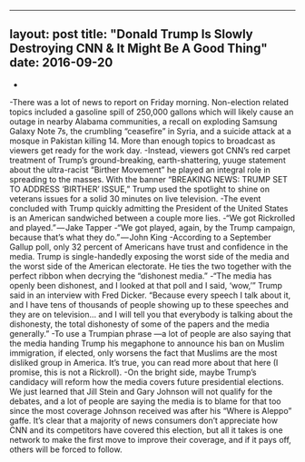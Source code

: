 ----
layout: post
title: "Donald Trump Is Slowly Destroying CNN & It Might Be A Good Thing"
date: 2016-09-20
----
 -
 -There was a lot of news to report on Friday morning. Non-election related topics included a gasoline spill of 250,000 gallons which will likely cause an outage in nearby Alabama communities, a recall on exploding Samsung Galaxy Note 7s, the crumbling “ceasefire” in Syria, and a suicide attack at a mosque in Pakistan killing 14. More than enough topics to broadcast as viewers get ready for the work day.
 -Instead, viewers got CNN’s red carpet treatment of Trump’s ground-breaking, earth-shattering, yuuge statement about the ultra-racist “Birther Movement” he played an integral role in spreading to the masses. With the banner “BREAKING NEWS: TRUMP SET TO ADDRESS ‘BIRTHER’ ISSUE,” Trump used the spotlight to shine on veterans issues for a solid 30 minutes on live television.
 -The event concluded with Trump quickly admitting the President of the United States is an American sandwiched between a couple more lies.
 -“We got Rickrolled and played.” — Jake Tapper
 -“We got played, again, by the Trump campaign, because that’s what they do.” — John King
 -According to a September Gallup poll, only 32 percent of Americans have trust and confidence in the media. Trump is single-handedly exposing the worst side of the media and the worst side of the American electorate. He ties the two together with the perfect ribbon when decrying the “dishonest media.”
 -“The media has openly been dishonest, and I looked at that poll and I said, ‘wow,’” Trump said in an interview with Fred Dicker. “Because every speech I talk about it, and I have tens of thousands of people showing up to these speeches and they are on television… and I will tell you that everybody is talking about the dishonesty, the total dishonesty of some of the papers and the media generally.”
 -To use a Trumpian phrase —a lot of people are also saying that the media handing Trump his megaphone to announce his ban on Muslim immigration, if elected, only worsens the fact that Muslims are the most disliked group in America. It’s true, you can read more about that here (I promise, this is not a Rickroll).
 -On the bright side, maybe Trump’s candidacy will reform how the media covers future presidential elections. We just learned that Jill Stein and Gary Johnson will not qualify for the debates, and a lot of people are saying the media is to blame for that too since the most coverage Johnson received was after his “Where is Aleppo” gaffe. It’s clear that a majority of news consumers don’t appreciate how CNN and its competitors have covered this election, but all it takes is one network to make the first move to improve their coverage, and if it pays off, others will be forced to follow.
